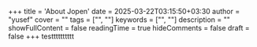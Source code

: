 +++
title = 'About Jopen'
date = 2025-03-22T03:15:50+03:30
author = "yusef"
cover = ""
tags = ["", ""]
keywords = ["", ""]
description = ""
showFullContent = false
readingTime = true
hideComments = false
draft = false
+++
testttttttttt